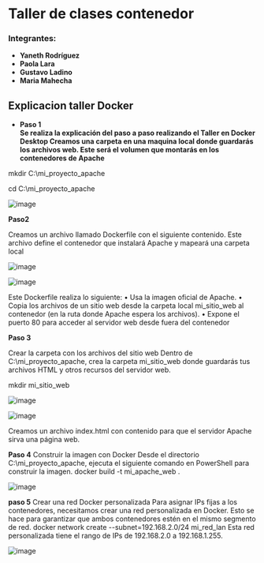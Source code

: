 # Taller  de clases contenedor
### Integrantes:
- **Yaneth Rodríguez**
- **Paola Lara**
- **Gustavo Ladino**
- **Maria Mahecha**

## Explicacion taller Docker

- **Paso 1**  
**Se realiza la explicación del paso a paso realizando el Taller en Docker Desktop
Creamos una carpeta en una maquina local donde guardarás los archivos web. Este será el volumen que montarás en los contenedores de Apache**

mkdir C:\mi_proyecto_apache

cd C:\mi_proyecto_apache


![image](https://github.com/user-attachments/assets/a8cee9af-6ac2-4a77-a8e3-7336a815a54e)


**Paso2**

Creamos un archivo llamado Dockerfile con el siguiente contenido. Este archivo define el contenedor que instalará Apache y mapeará una carpeta local

![image](https://github.com/user-attachments/assets/ecb2b0cb-63f4-49f0-97c1-b0271b6ed38f)


![image](https://github.com/user-attachments/assets/b7e14636-9ee8-48ad-9a08-cb8fe10b2f42)

Este Dockerfile realiza lo siguiente:
•	Usa la imagen oficial de Apache.
•	Copia los archivos de un sitio web desde la carpeta local mi_sitio_web al contenedor (en la ruta donde Apache espera los archivos).
•	Expone el puerto 80 para acceder al servidor web desde fuera del contenedor


**Paso 3**

Crear la carpeta con los archivos del sitio web
Dentro de C:\mi_proyecto_apache, crea la carpeta mi_sitio_web donde guardarás tus archivos HTML y otros recursos del servidor web.

mkdir mi_sitio_web

![image](https://github.com/user-attachments/assets/e6a48a26-e943-4e25-bd61-a5ab447b13dc)

![image](https://github.com/user-attachments/assets/332fb75a-1e03-4b2b-a2fc-28f22f46609c)

Creamos un archivo index.html con contenido  para que el servidor Apache sirva una página web.

**Paso 4**
Construir la imagen con Docker
Desde el directorio C:\mi_proyecto_apache, ejecuta el siguiente comando en PowerShell para construir la imagen.
docker build -t mi_apache_web .

![image](https://github.com/user-attachments/assets/d9064b2b-ab75-4b57-af29-9cad40e4e710)

**paso 5**
Crear una red Docker personalizada
Para asignar IPs fijas a los contenedores, necesitamos crear una red personalizada en Docker. Esto se hace para garantizar que ambos contenedores estén en el mismo segmento de red.
docker network create --subnet=192.168.2.0/24 mi_red_lan
Esta red personalizada tiene el rango de IPs de 192.168.2.0 a 192.168.1.255.

![image](https://github.com/user-attachments/assets/b13dc113-7cad-40c8-ad9d-8bde488e3486)








